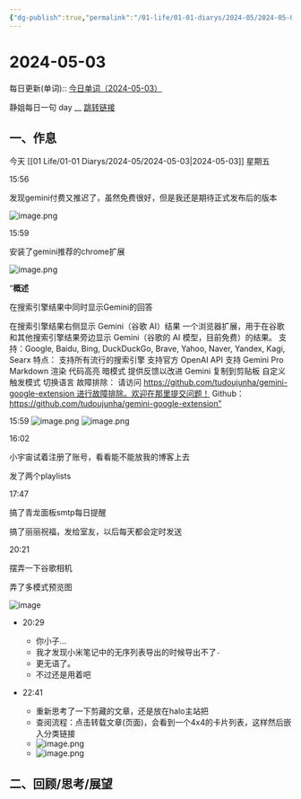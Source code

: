```yaml
---
{"dg-publish":true,"permalink":"/01-life/01-01-diarys/2024-05/2024-05-03/","tags":["Diary","written_by_10k","10k原创"]}
---
```



# 2024-05-03
每日更新(单词)::
[今日单词（2024-05-03）](https://www.123pan.com/s/FckCjv-cjUUA.html)

静姐每日一句 day __
[跳转链接](https://www.123pan.com/FileView?fileId=5435933&shareKey=FckCjv-cjUUA&sharePwd=)


## 一、作息
今天 [[01 Life/01-01 Diarys/2024-05/2024-05-03\|2024-05-03]] 星期五

15:56

发现gemini付费又推迟了，虽然免费很好，但是我还是期待正式发布后的版本

![image.png](https://10kcos1-1306082059.cos.ap-shanghai.myqcloud.com/pic-1/202405032025618.png)


15:59

安装了gemini推荐的chrome扩展

![image.png](https://10kcos1-1306082059.cos.ap-shanghai.myqcloud.com/pic-1/202405032025089.png)


“**概述**

在搜索引擎结果中同时显示Gemini的回答

在搜索引擎结果右侧显示 Gemini（谷歌 AI）结果 一个浏览器扩展，用于在谷歌和其他搜索引擎结果旁边显示 Gemini（谷歌的 AI 模型，目前免费）的结果。 支持：Google, Baidu, Bing, DuckDuckGo, Brave, Yahoo, Naver, Yandex, Kagi, Searx 特点： 支持所有流行的搜索引擎 支持官方 OpenAI API 支持 Gemini Pro Markdown 渲染 代码高亮 暗模式 提供反馈以改进 Gemini 复制到剪贴板 自定义触发模式 切换语言 故障排除： 请访问 https://github.com/tudoujunha/gemini-google-extension 进行故障排除。欢迎在那里提交问题！ Github：https://github.com/tudoujunha/gemini-google-extension”

15:59
![image.png](https://10kcos1-1306082059.cos.ap-shanghai.myqcloud.com/pic-1/202405032026161.png)
![image.png](https://10kcos1-1306082059.cos.ap-shanghai.myqcloud.com/pic-1/202405032026112.png)

16:02

小宇宙试着注册了账号，看看能不能放我的博客上去

发了两个playlists

17:47

搞了青龙面板smtp每日提醒

搞了丽丽祝福，发给室友，以后每天都会定时发送

20:21

摆弄一下谷歌相机

弄了多模式预览图

![image](https://vip.123pan.cn/1825634045/Share/database/other/images/050320185305_01714738454411.jpg)

- 20:29
	- 你小子...
	- 我才发现小米笔记中的无序列表导出的时候导出不了`-`
	- 更无语了。
	- 不过还是用着吧

- 22:41
	- 重新思考了一下剪藏的文章，还是放在halo主站把
	- 查阅流程：点击转载文章(页面)，会看到一个4x4的卡片列表，这样然后嵌入分类链接
	- ![image.png](https://10kcos1-1306082059.cos.ap-shanghai.myqcloud.com/pic-1/202405032241522.png)
	- ![image.png](https://10kcos1-1306082059.cos.ap-shanghai.myqcloud.com/pic-1/202405032255860.png)



## 二、回顾/思考/展望







